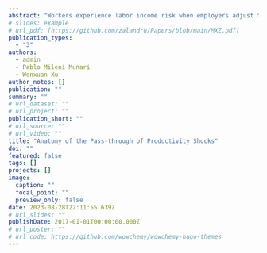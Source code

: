 ```yaml
---
abstract: "Workers experience labor income risk when employers adjust their hourly wages, hours worked, and their separation rates into unemployment in response to productivity shocks. Using French matched employer-employee data, we document how different employers adjust each of these margins for workers with different jobs, thus determining the earnings risk of their employees. We find that high-paying jobs adjust mainly hourly wages in response to changes in the unemployment rate, at 2.6 times that of low-paying ones. At the same time, low-paying jobs adjust primarily hours worked and separation rates. Adjusting hours worked at 40 times the semi-elasticity of high-paying jobs, and 10 times the semi-elasticity for separation rates. We develop an equilibrium labor market search model that incorporates dynamic contracts that allow firms to share risks with their workers through different margins. Firms share risks with workers using margins that are less costly to them, given their heterogeneous cost of creating vacancies and the job mobility of their workers. Consequently, government policies that aim to reduce labor income risk by targeting only one margin (e.g., minimum wage, hours restrictions, firing cost regulation) can be ineffective due to firms offloading risks into other margins."
# slides: example
# url_pdf: [https://github.com/zalandru/Papers/blob/main/MXZ.pdf]
publication_types:
  - "3"
authors:
  - admin
  - Pablo Mileni Munari
  - Wenxuan Xu
author_notes: []
publication: ""
summary: ""
# url_dataset: ""
# url_project: ""
publication_short: ""
# url_source: ""
# url_video: ""
title: "Anatomy of the Pass-through of Productivity Shocks"
doi: ""
featured: false
tags: []
projects: []
image:
  caption: ""
  focal_point: ""
  preview_only: false
date: 2023-08-28T22:11:55.639Z
# url_slides: ""
publishDate: 2017-01-01T00:00:00.000Z
# url_poster: ""
# url_code: https://github.com/wowchemy/wowchemy-hugo-themes
---
```

